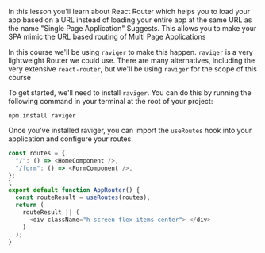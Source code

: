 In this lesson you'll learn about React Router which helps you to load your app based on a URL instead of loading your entire app at the same URL as the name "Single Page Application" Suggests. This allows you to make your SPA mimic the URL based routing of Multi Page Applications

In this course we'll be using `raviger` to make this happen. `raviger` is a very lightweight Router we could use. There are many alternatives, including the very extensive `react-router`, but we'll be using `raviger` for the scope of this course

To get started, we'll need to install `raviger`. You can do this by running the following command in your terminal at the root of your project:

```
npm install raviger
```

Once you've installed raviger, you can import the `useRoutes` hook into your application and configure your routes.

```js
const routes = {
  "/": () => <HomeComponent />,
  "/form": () => <FormComponent />,
};
l
export default function AppRouter() {
  const routeResult = useRoutes(routes);
  return (
    routeResult || (
      <div className="h-screen flex items-center"> </div>
    )
  );
}
```
